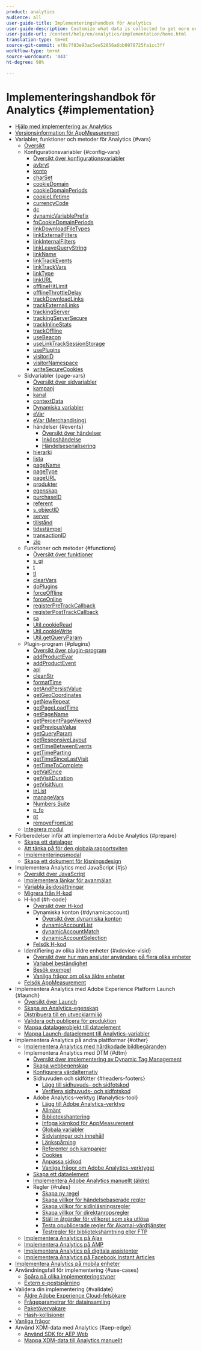 ```yaml
---
product: analytics
audience: all
user-guide-title: Implementeringshandbok för Analytics
user-guide-description: Customize what data is collected to get more out of Adobe Analytics. Includes content on Adobe Experience Platform Launch and JavaScript implementations.
user-guide-url: /content/help/en/analytics/implementation/home.html
translation-type: tm+mt
source-git-commit: ef8c7f83e93ac5ee52856a6bb0978725fa1cc3ff
workflow-type: tm+mt
source-wordcount: '443'
ht-degree: 98%

---
```



# Implementeringshandbok för Analytics {#implementation}

+ [Hjälp med implementering av Analytics](home.md)
+ [Versionsinformation för AppMeasurement](appmeasurement-updates.md)
+ Variabler, funktioner och metoder för Analytics {#vars}
   + [Översikt](vars/overview.md)
   + Konfigurationsvariabler {#config-vars}
      + [Översikt över konfigurationsvariabler](vars/config-vars/configuration-variables.md)
      + [avbryt](vars/config-vars/abort.md)
      + [konto](vars/config-vars/account.md)
      + [charSet](vars/config-vars/charset.md)
      + [cookieDomain](vars/config-vars/cookiedomain.md)
      + [cookieDomainPeriods](vars/config-vars/cookiedomainperiods.md)
      + [cookieLifetime](vars/config-vars/cookielifetime.md)
      + [currencyCode](vars/config-vars/currencycode.md)
      + [dc](vars/config-vars/dc.md)
      + [dynamicVariablePrefix](vars/config-vars/dynamicvariableprefix.md)
      + [fpCookieDomainPeriods](vars/config-vars/fpcookiedomainperiods.md)
      + [linkDownloadFileTypes](vars/config-vars/linkdownloadfiletypes.md)
      + [linkExternalFilters](vars/config-vars/linkexternalfilters.md)
      + [linkInternalFilters](vars/config-vars/linkinternalfilters.md)
      + [linkLeaveQueryString](vars/config-vars/linkleavequerystring.md)
      + [linkName](vars/config-vars/linkname.md)
      + [linkTrackEvents](vars/config-vars/linktrackevents.md)
      + [linkTrackVars](vars/config-vars/linktrackvars.md)
      + [linkType](vars/config-vars/linktype.md)
      + [linkURL](vars/config-vars/linkurl.md)
      + [offlineHitLimit](vars/config-vars/offlinehitlimit.md)
      + [offlineThrottleDelay](vars/config-vars/offlinethrottledelay.md)
      + [trackDownloadLinks](vars/config-vars/trackdownloadlinks.md)
      + [trackExternalLinks](vars/config-vars/trackexternallinks.md)
      + [trackingServer](vars/config-vars/trackingserver.md)
      + [trackingServerSecure](vars/config-vars/trackingserversecure.md)
      + [trackInlineStats](vars/config-vars/trackinlinestats.md)
      + [trackOffline](vars/config-vars/trackoffline.md)
      + [useBeacon](vars/config-vars/usebeacon.md)
      + [useLinkTrackSessionStorage](vars/config-vars/uselinktracksessionstorage.md)
      + [usePlugins](vars/config-vars/useplugins.md)
      + [visitorID](vars/config-vars/visitorid.md)
      + [visitorNamespace](vars/config-vars/visitornamespace.md)
      + [writeSecureCookies](vars/config-vars/writesecurecookies.md)
   + Sidvariabler {page-vars}
      + [Översikt över sidvariabler](vars/page-vars/page-variables.md)
      + [kampanj](vars/page-vars/campaign.md)
      + [kanal](vars/page-vars/channel.md)
      + [contextData](vars/page-vars/contextdata.md)
      + [Dynamiska variabler](vars/page-vars/dynamic-variables.md)
      + [eVar](vars/page-vars/evar.md)
      + [eVar (Merchandising)](vars/page-vars/evar-merchandising.md)
      + händelser {#events}
         + [Översikt över händelser](vars/page-vars/events/events-overview.md)
         + [Inköpshändelse](vars/page-vars/events/event-purchase.md)
         + [Händelseserialisering](vars/page-vars/events/event-serialization.md)
      + [hierarki](vars/page-vars/hier.md)
      + [lista](vars/page-vars/list.md)
      + [pageName](vars/page-vars/pagename.md)
      + [pageType](vars/page-vars/pagetype.md)
      + [pageURL](vars/page-vars/pageurl.md)
      + [produkter](vars/page-vars/products.md)
      + [egenskap](vars/page-vars/prop.md)
      + [purchaseID](vars/page-vars/purchaseid.md)
      + [referent](vars/page-vars/referrer.md)
      + [s_objectID](vars/page-vars/s-objectid.md)
      + [server](vars/page-vars/server.md)
      + [tillstånd](vars/page-vars/state.md)
      + [tidsstämpel](vars/page-vars/timestamp.md)
      + [transactionID](vars/page-vars/transactionid.md)
      + [zip](vars/page-vars/zip.md)
   + Funktioner och metoder {#functions}
      + [Översikt över funktioner](vars/functions/overview.md)
      + [s_gi](vars/functions/s-gi.md)
      + [t](vars/functions/t-method.md)
      + [tl](vars/functions/tl-method.md)
      + [clearVars](vars/functions/clearvars.md)
      + [doPlugins](vars/functions/doplugins.md)
      + [forceOffline](vars/functions/forceoffline.md)
      + [forceOnline](vars/functions/forceonline.md)
      + [registerPreTrackCallback](vars/functions/registerpretrackcallback.md)
      + [registerPostTrackCallback](vars/functions/registerposttrackcallback.md)
      + [sa](vars/functions/sa-method.md)
      + [Util.cookieRead](vars/functions/util-cookieread.md)
      + [Util.cookieWrite](vars/functions/util-cookiewrite.md)
      + [Util.getQueryParam](vars/functions/util-getqueryparam.md)
   + Plugin-program {#plugins}
      + [Översikt över plugin-program](vars/plugins/impl-plugins.md)
      + [addProductEvar](vars/plugins/addproductevar.md)
      + [addProductEvent](vars/plugins/addproductevent.md)
      + [apl](vars/plugins/apl.md)
      + [cleanStr](vars/plugins/cleanstr.md)
      + [formatTime](vars/plugins/formattime.md)
      + [getAndPersistValue](vars/plugins/getandpersistvalue.md)
      + [getGeoCoordinates](vars/plugins/getgeocoordinates.md)
      + [getNewRepeat](vars/plugins/getnewrepeat.md)
      + [getPageLoadTime](vars/plugins/getpageloadtime.md)
      + [getPageName](vars/plugins/getpagename.md)
      + [getPercentPageViewed](vars/plugins/getpercentpageviewed.md)
      + [getPreviousValue](vars/plugins/getpreviousvalue.md)
      + [getQueryParam](vars/plugins/getqueryparam.md)
      + [getResponsiveLayout](vars/plugins/getresponsivelayout.md)
      + [getTimeBetweenEvents](vars/plugins/gettimebetweenevents.md)
      + [getTimeParting](vars/plugins/gettimeparting.md)
      + [getTimeSinceLastVisit](vars/plugins/gettimesincelastvisit.md)
      + [getTimeToComplete](vars/plugins/gettimetocomplete.md)
      + [getValOnce](vars/plugins/getvalonce.md)
      + [getVisitDuration](vars/plugins/getvisitduration.md)
      + [getVisitNum](vars/plugins/getvisitnum.md)
      + [inList](vars/plugins/inlist.md)
      + [manageVars](vars/plugins/managevars.md)
      + [Numbers Suite](vars/plugins/numberssuite.md)
      + [p_fo](vars/plugins/p-fo.md)
      + [pt](vars/plugins/pt-plugin.md)
      + [removeFromList](vars/plugins/removefromlist.md)
   + [Integrera modul](vars/integrate.md)
+ Förberedelser inför att implementera Adobe Analytics {#prepare}
   + [Skapa ett datalager](prepare/data-layer.md)
   + [Att tänka på för den globala rapportsviten](prepare/global-rs.md)
   + [Implementeringsmodal](prepare/implementation-modal.md)
   + [Skapa ett dokument för lösningsdesign](prepare/solution-design.md)
+ Implementera Analytics med JavaScript {#js}
   + [Översikt över JavaScript](js/overview.md)
   + [Implementera länkar för avanmälan](js/opt-out.md)
   + [Variabla åsidosättningar](js/overrides.md)
   + [Migrera från H-kod](js/migrate-from-hcode.md)
   + H-kod {#h-code}
      + [Översikt över H-kod](js/h-code/overview.md)
      + Dynamiska konton {#dynamicaccount}
         + [Översikt över dynamiska konton](js/h-code/dynamicaccount/overview.md)
         + [dynamicAccountList](js/h-code/dynamicaccount/dynamicaccountlist.md)
         + [dynamicAccountMatch](js/h-code/dynamicaccount/dynamicaccountmatch.md)
         + [dynamicAccountSelection](js/h-code/dynamicaccount/dynamicaccountselection.md)
      + [Felsök H-kod](js/h-code/troubleshooting.md)
   + Identifiering av olika äldre enheter {#xdevice-visid}
      + [Översikt över hur man ansluter användare på flera olika enheter](js/xdevice-visid/xdevice-connecting.md)
      + [Variabel beständighet](js/xdevice-visid/variable-persistence.md)
      + [Besök exempel](js/xdevice-visid/visit-example.md)
      + [Vanliga frågor om olika äldre enheter](js/xdevice-visid/xdevice-faq.md)
   + [Felsök AppMeasurement](js/troubleshooting.md)
+ Implementera Analytics med Adobe Experience Platform Launch {#launch}
   + [Översikt över Launch](launch/overview.md)
   + [Skapa en Analytics-egenskap](launch/create-analytics-property.md)
   + [Distribuera till en utvecklarmiljö](launch/deploy-dev.md)
   + [Validera och publicera för produktion](launch/validate-publish-prod.md)
   + [Mappa datalagerobjekt till dataelement](launch/layer-to-elements.md)
   + [Mappa Launch-dataelement till Analytics-variabler](launch/elements-to-variable.md)
+ Implementera Analytics på andra plattformar {#other}
   + [Implementera Analytics med hårdkodade bildbegäranden](other/hardcoded.md)
   + Implementera Analytics med DTM {#dtm}
      + [Översikt över implementering av Dynamic Tag Management](other/dtm/dtm-implementation-overview.md)
      + [Skapa webbegenskap](other/dtm/t-create-web-property.md)
      + [Konfigurera värdalternativ](other/dtm/t-configure-hosting.md)
      + Sidhuvuden och sidfötter {#headers-footers}
         + [Lägg till sidhuvuds- och sidfotskod](other/dtm/c-headers-footers/t-header-footer-code.md)
         + [Verifiera sidhuvuds- och sidfotskod](other/dtm/c-headers-footers/t-verify-header-footer.md)
      + Adobe Analytics-verktyg {#analytics-tool}
         + [Lägg till Adobe Analytics-verktyg](other/dtm/c-aa-tool/analytics-dtm.md)
         + [Allmänt](other/dtm/c-aa-tool/general-settings-analytics.md)
         + [Bibliotekshantering](other/dtm/c-aa-tool/library-management.md)
         + [Infoga kärnkod för AppMeasurement](other/dtm/c-aa-tool/t-appmeasurement-code.md)
         + [Globala variabler](other/dtm/c-aa-tool/global-variables.md)
         + [Sidvisningar och innehåll](other/dtm/c-aa-tool/pageviews-content.md)
         + [Länkspårning](other/dtm/c-aa-tool/link-tracking.md)
         + [Referenter och kampanjer](other/dtm/c-aa-tool/referrers-campaigns.md)
         + [Cookies](other/dtm/c-aa-tool/cookies-analytics.md)
         + [Anpassa sidkod](other/dtm/c-aa-tool/customize-page-code.md)
         + [Vanliga frågor om Adobe Analytics-verktyget](other/dtm/c-aa-tool/dtm-faq.md)
      + [Skapa ett dataelement](other/dtm/t-data-element.md)
      + [Implementera Adobe Analytics manuellt (äldre)](other/dtm/t-analytics-deploy.md)
      + Regler {#rules}
         + [Skapa ny regel](other/dtm/c-rules/t-rules-create.md)
         + [Skapa villkor för händelsebaserade regler](other/dtm/c-rules/t-rules-event-conditions.md)
         + [Skapa villkor för sidinläsningsregler](other/dtm/c-rules/t-rules-page-conditions.md)
         + [Skapa villkor för direktanropsregler](other/dtm/c-rules/t-rules-direct-conditions.md)
         + [Ställ in åtgärder för villkoret som ska utlösa](other/dtm/c-rules/t-rules-actions.md)
         + [Testa opublicerade regler för Akamai-värdtjänster](other/dtm/c-rules/t-test-rules-akamai.md)
         + [Testregler för bibliotekshämtning eller FTP](other/dtm/c-rules/t-test-rules-ftp.md)
   + [Implementera Analytics på Ajax](other/ajax.md)
   + [Implementera Analytics på AMP](other/amp.md)
   + [Implementera Analytics på digitala assistenter](other/digital-assistants.md)
   + [Implementera Analytics på Facebook Instant Articles](other/fb-instant-articles.md)
+ [Implementera Analytics på mobila enheter](mobile-device-sdk.md)
+ Användningsfall för implementering {#use-cases}
   + [Spåra på olika implementeringstyper](use-cases/cross-type-implementation.md)
   + [Extern e-postspårning](use-cases/email-external.md)
+ Validera din implementering {#validate}
   + [Äldre Adobe Experience Cloud-felsökare](validate/debugger.md)
   + [Frågeparametrar för datainsamling](validate/query-parameters.md)
   + [Paketövervakare](validate/packet-monitor.md)
   + [Hash-kollisioner](validate/hash-collisions.md)
+ [Vanliga frågor](faq.md)
+ Använd XDM-data med Analytics {#aep-edge}
   + [Använd SDK för AEP Web](aep-edge/xdmoverview.md)
   + [Mappa XDM-data till Analytics manuellt](aep-edge/xdm-manual.md)